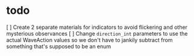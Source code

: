 # todo

[ ] Create 2 separate materials for indicators to avoid flickering and other mysterious observances
[ ] Change `direction_int` parameters to use the actual WaveAction values so we don't have to jankily subtract from something that's supposed to be an enum

